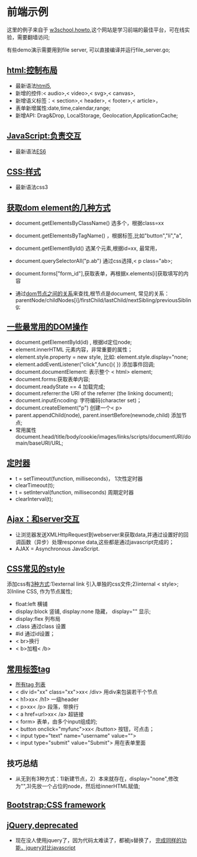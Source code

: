 # 前端示例
这里的例子来自于 [w3school.howto](https://www.w3schools.com/howto/default.asp),这个网站是学习前端的最佳平台，可在线实验，需要翻墙访问;

有些demo演示需要用到file server, 可以直接编译并运行file_server.go;

## [html:控制布局](https://www.w3schools.com/html/default.asp)
- 最新语法[html5](https://www.w3schools.com/html/html5_intro.asp),
- 新增的控件:< audio>,< video>,< svg>,< canvas>,
- 新增语义标签：< section>,< header>, < footer>,< article>，
- 表单新增属性:date,time,calendar,range;
- 新增API: Drag&Drop, LocalStorage, Geolocation,ApplicationCache;

## [JavaScript:负责交互](https://www.w3schools.com/js/default.asp)
- 最新语法[ES6](https://www.w3schools.com/js/js_es6.asp)


## [CSS:样式](https://www.w3schools.com/css/default.asp)
 - 最新语法css3


## [获取dom element的几种方式](https://www.w3schools.com/js/js_htmldom_elements.asp)
- document.getElementsByClassName() 选多个，根据class=xx
- document.getElementsByTagName() ，根据标签,比如"button","li","a",
- document.getElementById() 选某个元素,根据id=xx, 最常用，

- document.querySelectorAll("p.ab") 通过css选择,< p class="ab>;

- document.forms["form_id"],获取表单，再根据x.elements[i]获取填写的内容 

- 通过[dom节点之间的关系](https://www.w3schools.com/js/js_htmldom_navigation.asp)来查找,根节点是document,  常见的关系：parentNode/childNodes[i]/firstChild/lastChild/nextSibling/previousSibling;



## [一些最常用的DOM操作](https://www.w3schools.com/js/js_htmldom_document.asp)
- document.getElementById(id) , 根据id定位node;
- element.innerHTML 元素内容，非常重要的属性；
- element.style.property = new style, 比如: element.style.display="none;
- element.addEventListener("click",func(){ }) 添加事件回调;
- document.documentElement:	表示整个 < html> element;
- document.forms:获取表单内容;
- document.readyState == 4 加载完成;
- document.referrer:the URI of the referrer (the linking document);
- document.inputEncoding: 字符编码(character set)；
- document.createElement("p") 创建一个< p>
- parent.appendChild(node), parent.insertBefore(newnode,child) 添加节点;
- 常用属性document.head/title/body/cookie/images/links/scripts/documentURI/domain/baseURI/URL;


## [定时器](https://www.w3schools.com/js/js_timing.asp)
- t = setTimeout(function, milliseconds)， 1次性定时器
- clearTimeout(t);
- t = setInterval(function, milliseconds) 周期定时器
- clearInterval(t);

## [Ajax：和server交互 ](https://www.w3schools.com/js/js_ajax_intro.asp)
- 让浏览器发送XMLHttpRequest到webserver来获取data,并通过设置好的回调函数（异步）处理response data,这些都是通过javascript完成的；
- AJAX = Asynchronous JavaScript.


## [CSS常见的style](https://www.w3schools.com/css/css_intro.asp)
添加css有[3种方式](https://www.w3schools.com/css/css_howto.asp):1)external link 引入单独的css文件;2)internal < style>; 3)Inline CSS, 作为节点属性;
- float:left  横铺
- display:block 竖铺, display:none 隐藏， display="" 显示;
- display:flex 列布局
- .class 通过class 设置
- #id  通过id设置；
- < br>换行
- < b>加粗< /b>


## [常用标签tag](https://www.w3schools.com/tags/default.asp)
- [所有tag 列表](https://www.w3schools.com/tags/default.asp)
- < div id="xx" class="xx">xx< /div> 用div来包装若干个节点
- < h1>xx< /h1>  一级header
- < p>xx< /p>  段落，带换行
- < a href=url>xx< /a> 超链接
- < form> 表单，由多个input组成的;
- < button onclick="myfunc">xx< /button> 按钮，可点击；
- < input type="text" name="username" value="">
- < input type="submit" value="Submit"> 用在表单里面

## 技巧总结
- 从无到有3种方式：1)新建节点，2）本来就存在，display="none",修改为"",3)先放一个占位的node，然后给innerHTML赋值;

## [Bootstrap:CSS framework](https://www.w3schools.com/bootstrap/bootstrap_ver.asp)


## [jQuery,deprecated](https://www.w3schools.com/js/js_jquery_selectors.asp)
- 现在没人使用jquery了，因为代码太难读了，都被js替换了，
[完成同样的功能，jquery对比javascript](https://www.w3schools.com/js/js_jquery_selectors.asp)